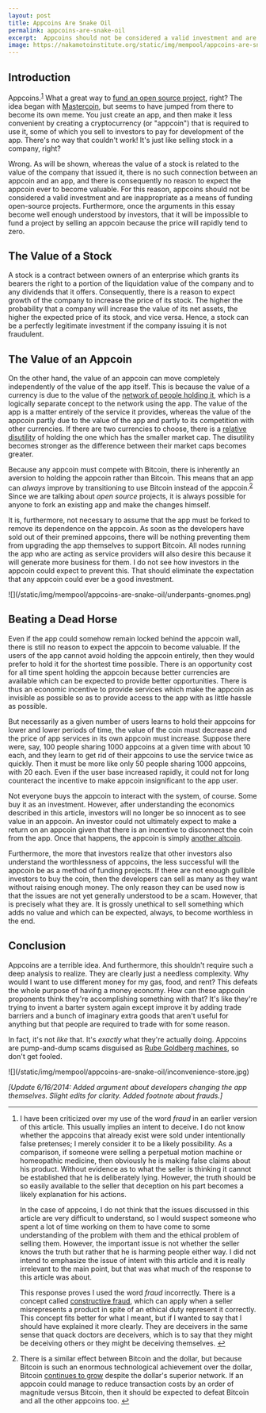 ```yaml
---
layout: post
title: Appcoins Are Snake Oil
permalink: appcoins-are-snake-oil
excerpt:  Appcoins should not be considered a valid investment and are inappropriate as a means of funding open-source projects. Furthermore, once the arguments in this essay become well enough understood by investors, that it will be impossible to fund a project by selling an appcoin because the price will rapidly tend to zero.
image: https://nakamotoinstitute.org/static/img/mempool/appcoins-are-snake-oil/rube-goldberg.jpg
---
```




## Introduction

Appcoins.<sup id="fnref:1">[1](#fn:1)</sup> What a great way to [fund an open source project](http://startupboy.com/2014/03/09/the-bitcoin-model-for-crowdfunding/), right? The idea began with [Mastercoin](/mempool/mastercoin-is-a-nightmare-of-insanity/), but seems to have jumped from there to become its own meme. You just create an app, and then make it less convenient by creating a cryptocurrency (or "appcoin") that is required to use it, some of which you sell to investors to pay for development of the app. There's no way that couldn't work! It's just like selling stock in a company, right?

Wrong. As will be shown, whereas the value of a stock is related to the value of the company that issued it, there is no such connection between an appcoin and an app, and there is consequently no reason to expect the appcoin ever to become valuable. For this reason, appcoins should not be considered a valid investment and are inappropriate as a means of funding open-source projects. Furthermore, once the arguments in this essay become well enough understood by investors, that it will be impossible to fund a project by selling an appcoin because the price will rapidly tend to zero.

## The Value of a Stock

A stock is a contract between owners of an enterprise which grants its bearers the right to a portion of the liquidation value of the company and to any dividends that it offers. Consequently, there is a reason to expect growth of the company to increase the price of its stock. The higher the probability that a company will increase the value of its net assets, the higher the expected price of its stock, and vice versa. Hence, a stock can be a perfectly legitimate investment if the company issuing it is not fraudulent.

## The Value of an Appcoin

On the other hand, the value of an appcoin can move completely independently of the value of the app itself. This is because the value of a currency is due to the value of the [network of people holding it](/mempool/how-we-know-bitcoin-is-not-a-bubble/), which is a logically separate concept to the network using the app. The value of the app is a matter entirely of the service it provides, whereas the value of the appcoin partly due to the value of the app and partly to its competition with other currencies. If there are two currencies to choose, there is a [relative disutility](/mempool/the-coming-demise-of-altcoins/) of holding the one which has the smaller market cap. The disutility becomes stronger as the difference between their market caps becomes greater.

Because any appcoin must compete with Bitcoin, there is inherently an aversion to holding the appcoin rather than Bitcoin. This means that an app can _always_ improve by transitioning to use Bitcoin instead of the appcoin.<sup id="fnref:2">[2](#fn:2)</sup> Since we are talking about _open source_ projects, it is always possible for anyone to fork an existing app and make the changes himself.

It is, furthermore, not necessary to assume that the app must be forked to remove its dependence on the appcoin. As soon as the developers have sold out of their premined appcoins, there will be nothing preventing them from upgrading the app themselves to support Bitcoin. All nodes running the app who are acting as service providers will also desire this because it will generate more business for them. I do not see how investors in the appcoin could expect to prevent this. That should eliminate the expectation that any appcoin could ever be a good investment.

<div class="my-4 text-center">![](/static/img/mempool/appcoins-are-snake-oil/underpants-gnomes.png)</div>

## Beating a Dead Horse

Even if the app could somehow remain locked behind the appcoin wall, there is still no reason to expect the appcoin to become valuable. If the users of the app cannot avoid holding the appcoin entirely, then they would prefer to hold it for the shortest time possible. There is an opportunity cost for all time spent holding the appcoin because better currencies are available which can be expected to provide better opportunities. There is thus an economic incentive to provide services which make the appcoin as invisible as possible so as to provide access to the app with as little hassle as possible.

But necessarily as a given number of users learns to hold their appcoins for lower and lower periods of time, the value of the coin must decrease and the price of app services in its own appcoin must increase. Suppose there were, say, 100 people sharing 1000 appcoins at a given time with about 10 each, and they learn to get rid of their appcoins to use the service twice as quickly. Then it must be more like only 50 people sharing 1000 appcoins, with 20 each. Even if the user base increased rapidly, it could not for long counteract the incentive to make appcoin insignificant to the app user.

Not everyone buys the appcoin to interact with the system, of course. Some buy it as an investment. However, after understanding the economics described in this article, investors will no longer be so innocent as to see value in an appcoin. An investor could not ultimately expect to make a return on an appcoin given that there is an incentive to disconnect the coin from the app. Once that happens, the appcoin is simply [another altcoin](/mempool/the-problem-with-altcoins/).

Furthermore, the more that investors realize that other investors also understand the worthlessness of appcoins, the less successful will the appcoin be as a method of funding projects. If there are not enough gullible investors to buy the coin, then the developers can sell as many as they want without raising enough money. The only reason they can be used now is that the issues are not yet generally understood to be a scam. However, that is precisely what they are. It is grossly unethical to sell something which adds no value and which can be expected, always, to become worthless in the end.

## Conclusion

Appcoins are a terrible idea. And furthermore, this shouldn't require such a deep analysis to realize. They are clearly just a needless complexity. Why would I want to use different money for my gas, food, and rent? This defeats the whole purpose of having a money economy. How can these appcoin proponents think they're accomplishing something with that? It's like they're trying to invent a barter system again except improve it by adding trade barriers and a bunch of imaginary extra goods that aren't useful for anything but that people are required to trade with for some reason.

In fact, it's not _like_ that. It's _exactly_ what they're actually doing. Appcoins are pump-and-dump scams disguised as [Rube Goldberg machines](http://en.wikipedia.org/wiki/Rube_Goldberg_machine), so don't get fooled.

<div class="my-4 text-center">![](/static/img/mempool/appcoins-are-snake-oil/inconvenience-store.jpg)</div>

_[Update 6/16/2014: Added argument about developers changing the app themselves. Slight edits for clarity. Added footnote about frauds.]_


* * *

1.  I have been criticized over my use of the word _fraud_ in an earlier version of this article. This usually implies an intent to deceive. I do not know whether the appcoins that already exist were sold under intentionally false pretenses; I merely consider it to be a likely possibility. As a comparison, if someone were selling a perpetual motion machine or homeopathic medicine, then obviously he is making false claims about his product. Without evidence as to what the seller is thinking it cannot be established that he is deliberately lying. However, the truth should be so easily available to the seller that deception on his part becomes a likely explanation for his actions.

    In the case of appcoins, I do not think that the issues discussed in this article are very difficult to understand, so I would suspect someone who spent a lot of time working on them to have come to some understanding of the problem with them and the ethical problem of selling them. However, the important issue is not whether the seller knows the truth but rather that he is harming people either way. I did not intend to emphasize the issue of intent with this article and it is really irrelevant to the main point, but that was what much of the response to this article was about.

    This response proves I used the word _fraud_ incorrectly. There is a concept called [constructive fraud](http://en.wikipedia.org/wiki/Constructive_fraud), which can apply when a seller misrepresents a product in spite of an ethical duty represent it correctly. This concept fits better for what I meant, but if I wanted to say that I should have explained it more clearly. They are deceivers in the same sense that quack doctors are deceivers, which is to say that they might be deceiving others or they might be deceiving themselves. [↩](#fnref:1 "Jump back to footnote 1 in the text")

2.  There is a similar effect between Bitcoin and the dollar, but because Bitcoin is such an enormous technological achievement over the dollar, Bitcoin [continues to grow](/mempool/why-bitcoin-will-continue-to-grow/) despite the dollar's superior network. If an appcoin could manage to reduce transaction costs by an order of magnitude versus Bitcoin, then it should be expected to defeat Bitcoin and all the other appcoins too. [↩](#fnref:2 "Jump back to footnote 2 in the text")

